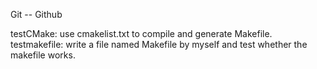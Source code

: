 Git -- Github

testCMake: use cmakelist.txt to compile and generate Makefile.
testmakefile: write a file named Makefile by myself and test whether the makefile works.
